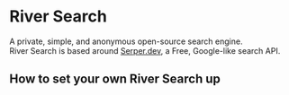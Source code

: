 # River Search
A private, simple, and anonymous open-source search engine.  
River Search is based around [Serper.dev](https://serper.dev/), a Free, Google-like search API.  

## How to set your own River Search up
